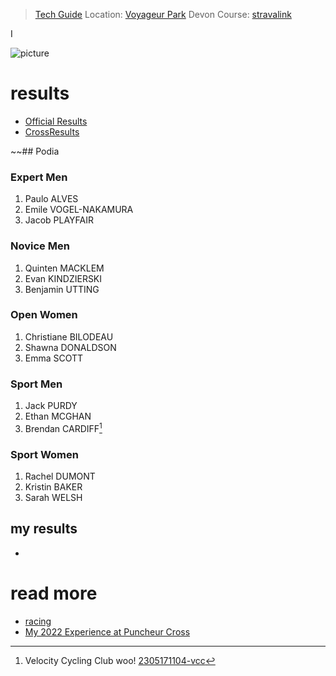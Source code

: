 
> [Tech Guide](https://www.albertabicycle.ab.ca/uploads/files/Hop%20%26%20Hurl%202023.pdf) 
> Location: [Voyageur Park](/places/voyageurpark.md) Devon
> Course: [stravalink]()

I

![picture](/pics/??.jpg)



# results

* [Official Results]()
* [CrossResults]()

~~## Podia

### Expert Men

1. Paulo ALVES
2. Emile VOGEL-NAKAMURA
3. Jacob PLAYFAIR

### Novice Men

1. Quinten MACKLEM
2. Evan KINDZIERSKI
3. Benjamin UTTING

### Open Women

1. Christiane BILODEAU
2. Shawna DONALDSON
3. Emma SCOTT

### Sport Men

1. Jack PURDY
2. Ethan MCGHAN
3. Brendan CARDIFF[^1] 

[^1]: Velocity Cycling Club woo! [2305171104-vcc](2305171104-vcc.md) 

### Sport Women

1. Rachel DUMONT
2. Kristin BAKER
3. Sarah WELSH

## my results

* 

# read more

* [racing](racing.md)
* [My 2022 Experience at Puncheur Cross](221002-puncheurcross2022.md)
